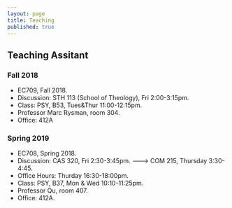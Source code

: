 ```yaml
---
layout: page
title: Teaching
published: true
---
```

## Teaching Assitant
### Fall 2018
- EC709, Fall 2018. 
- Discussion: STH 113 (School of Theology), Fri 2:00-3:15pm. 
- Class: PSY, B53, Tues&Thur 11:00-12:15pm.
- Professor Marc Rysman, room 304.
- Office: 412A

### Spring 2019
- EC708, Spring 2018. 
- Discussion: CAS 320, Fri 2:30-3:45pm. ---> COM 215, Thursday 3:30-4:45.     
- Office Hours: Thurday 16:30-18:00pm.  
- Class: PSY, B37, Mon & Wed 10:10-11:25pm.
- Professor Qu, room 407.
- Office: 412A.
